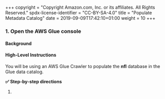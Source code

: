 +++
copyright = "Copyright Amazon.com, Inc. or its affiliates. All Rights Reserved."
spdx-license-identifier = "CC-BY-SA-4.0"
title = "Populate Metadata Catalog"
date = 2019-09-09T17:42:10+01:00
weight = 10
+++

### 1. Open the AWS Glue console

#### Background

#### High-Level Instructions

You will be using an AWS Glue Crawler to populate the **nfl** database in the Glue data catalog.

**:white_check_mark: Step-by-step directions**

1. 
